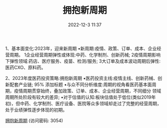 ﻿---
title: 拥抱新周期
date: 2022-12-3 11:37
tags:
- 医药生物行业
updated: 1970-01-01 08:00:00
---

1、基本面变化:2023年，迎来新周期
•新周期:疫情、政策、订单、成本、企业经营周期。
1企业经营周期弹性或体现:中药、化学制剂、创新药械;
2疫情周期影响下弹性领域:药店、医疗服务、疫苗、检测/服务;
3大订单及成本波动周期后弹性:医药CXO、原料药。
<!-- more -->
2、2023年度医药投资策略:拥抱新周期
•医药投资主线:疫情主线、创新药械、创新配套产业链;
95%
添加标题
•与众不同分析维度:周期的视角看医药基本面周期，疫情周期贯穿始终，叠加政策、订单、成本、企业经营周期，不同细分
领域周期所处阶段有较大的差异;
•对于估值的认知:板块估值处于低位(类似2019年初)，但中药、化学制剂、医疗设备、医院等众多领域却走过了完整的经营周期，处于业绩弹性逐步体现的初期。

[拥抱新周期](https://url12.ctfile.com/f/3948612-739637920-0ee37e?p=3054)
(访问密码: 3054)

